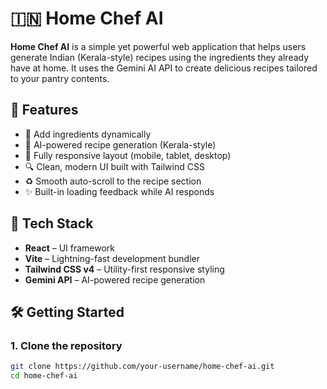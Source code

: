 # 🇮🇳 Home Chef AI

**Home Chef AI** is a simple yet powerful web application that helps users generate Indian (Kerala-style) recipes using the ingredients they already have at home. It uses the Gemini AI API to create delicious recipes tailored to your pantry contents.

## 🧠 Features

- 📝 Add ingredients dynamically
- 🍛 AI-powered recipe generation (Kerala-style)
- 📱 Fully responsive layout (mobile, tablet, desktop)
- 🔍 Clean, modern UI built with Tailwind CSS
- ♻️ Smooth auto-scroll to the recipe section
- ✨ Built-in loading feedback while AI responds


## 🚀 Tech Stack

- **React** – UI framework
- **Vite** – Lightning-fast development bundler
- **Tailwind CSS v4** – Utility-first responsive styling
- **Gemini API** – AI-powered recipe generation

## 🛠️ Getting Started

### 1. Clone the repository

```bash
git clone https://github.com/your-username/home-chef-ai.git
cd home-chef-ai
